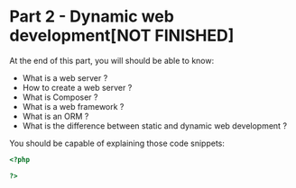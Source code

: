 # Part 2 - Dynamic web development[NOT FINISHED]

At the end of this part, you will should be able to know:

- What is a web server ?
- How to create a web server ?
- What is Composer ?
- What is a web framework ?
- What is an ORM ?
- What is the difference between static and dynamic web development ?

You should be capable of explaining those code snippets:

```php
<?php

?>
```

